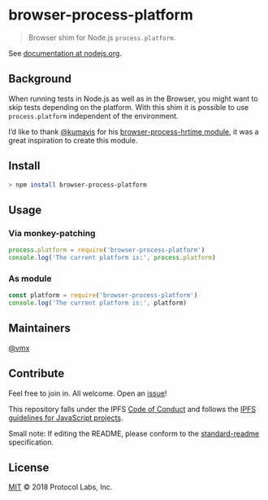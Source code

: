 # browser-process-platform

> Browser shim for Node.js `process.platform`.

See [documentation at nodejs.org](https://nodejs.org/api/process.html#process_process_platform).


## Background

When running tests in Node.js as well as in the Browser, you might want to skip tests depending on the platform. With this shim it is possible to use `process.platform` independent of the environment.

I’d like to thank [@kumavis](https://github.com/kumavis) for his [browser-process-hrtime module](https://github.com/kumavis/browser-process-hrtime), it was a great inspiration to create this module.


## Install

```sh
> npm install browser-process-platform
```


## Usage

### Via monkey-patching

```JavaScript
process.platform = require('browser-process-platform')
console.log('The current platform is:', process.platform)

```
### As module

```JavaScript
const platform = require('browser-process-platform')
console.log('The current platform is:', platform)
```


## Maintainers

[@vmx](https://github.com/vmx)


## Contribute

Feel free to join in. All welcome. Open an [issue](https://github.com/ipfs/browser-process-platform)!

This repository falls under the IPFS [Code of Conduct](https://github.com/ipfs/community/blob/master/code-of-conduct.md) and follows the [IPFS guidelines for JavaScript projects](https://github.com/ipfs/community/blob/master/js-code-guidelines.md).

Small note: If editing the README, please conform to the [standard-readme](https://github.com/RichardLitt/standard-readme) specification.


## License

[MIT](LICENSE) © 2018 Protocol Labs, Inc.
